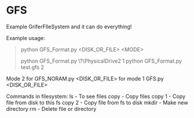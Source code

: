 # GFS
Example GriferFIleSystem and it can do everything!

Example usage:

> python GFS_Format.py <DISK_OR_FILE\> <MODE\>
>
> python GFS_Format.py \\?\PhysicalDrive2 1
> python GFS_Format.py test.gfs 2

Mode 2 for GFS_NORAM.py <DISK_OR_FILE\> for mode 1 GFS.py <DISK_OR_FILE\>

Commands in filesystem:
ls - To see files
copy - Copy files
copy 1 - Copy file from disk to this fs
copy 2 - Copy file from fs to disk
mkdir - Make new directory
rm - Delete file or directory
